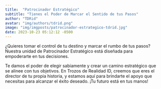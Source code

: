 ```yaml
---
title:  "Patrocinador Estratégico"
subtitle: "Tienes el Poder de Marcar el Sentido de tus Pasos"
author: "TDRid"
avatar: "img/authors/tdrid.png"
image: "img/imgposts/patrocinador-estrategico-tdrid.jpg"
date: 2023-10-23 05:12:12 -0500
---
```

<!-- Imagen: Utiliza una imagen que represente la idea de dirección estratégica. -->

¿Quieres tomar el control de tu destino y marcar el rumbo de tus pasos? Nuestra unidad de Patrocinador Estratégico está diseñada para empoderarte en tus decisiones.

Te damos el poder de elegir sabiamente y crear un camino estratégico que se alinee con tus objetivos. En Trozos de Realidad ID, creemos que eres el director de tu propia historia, y estamos aquí para brindarte el apoyo que necesitas para alcanzar el éxito deseado. ¡Tu futuro está en tus manos!
